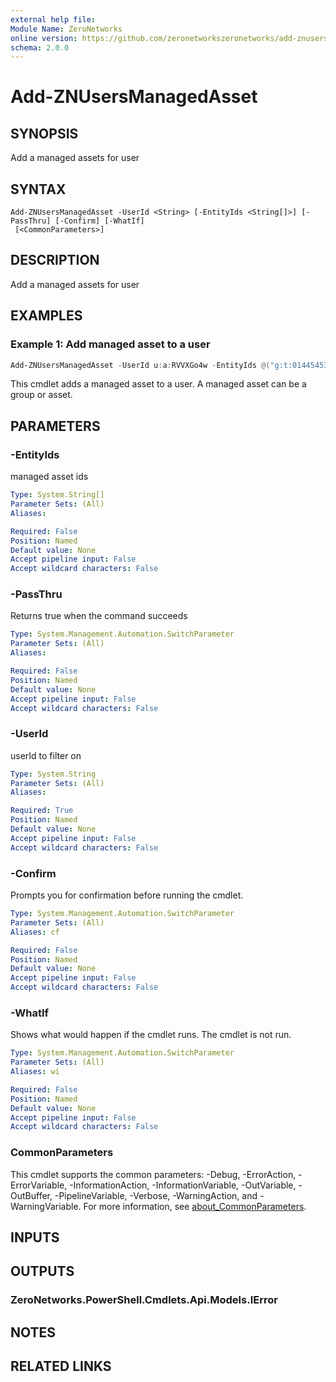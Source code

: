```yaml
---
external help file:
Module Name: ZeroNetworks
online version: https://github.com/zeronetworkszeronetworks/add-znusersmanagedasset
schema: 2.0.0
---
```


# Add-ZNUsersManagedAsset

## SYNOPSIS
Add a managed assets for user

## SYNTAX

```
Add-ZNUsersManagedAsset -UserId <String> [-EntityIds <String[]>] [-PassThru] [-Confirm] [-WhatIf]
 [<CommonParameters>]
```

## DESCRIPTION
Add a managed assets for user

## EXAMPLES

### Example 1: Add managed asset to a user
```powershell
Add-ZNUsersManagedAsset -UserId u:a:RVVXGo4w -EntityIds @("g:t:01445453")
```

This cmdlet adds a managed asset to a user.
A managed asset can be a group or asset.

## PARAMETERS

### -EntityIds
managed asset ids

```yaml
Type: System.String[]
Parameter Sets: (All)
Aliases:

Required: False
Position: Named
Default value: None
Accept pipeline input: False
Accept wildcard characters: False
```

### -PassThru
Returns true when the command succeeds

```yaml
Type: System.Management.Automation.SwitchParameter
Parameter Sets: (All)
Aliases:

Required: False
Position: Named
Default value: None
Accept pipeline input: False
Accept wildcard characters: False
```

### -UserId
userId to filter on

```yaml
Type: System.String
Parameter Sets: (All)
Aliases:

Required: True
Position: Named
Default value: None
Accept pipeline input: False
Accept wildcard characters: False
```

### -Confirm
Prompts you for confirmation before running the cmdlet.

```yaml
Type: System.Management.Automation.SwitchParameter
Parameter Sets: (All)
Aliases: cf

Required: False
Position: Named
Default value: None
Accept pipeline input: False
Accept wildcard characters: False
```

### -WhatIf
Shows what would happen if the cmdlet runs.
The cmdlet is not run.

```yaml
Type: System.Management.Automation.SwitchParameter
Parameter Sets: (All)
Aliases: wi

Required: False
Position: Named
Default value: None
Accept pipeline input: False
Accept wildcard characters: False
```

### CommonParameters
This cmdlet supports the common parameters: -Debug, -ErrorAction, -ErrorVariable, -InformationAction, -InformationVariable, -OutVariable, -OutBuffer, -PipelineVariable, -Verbose, -WarningAction, and -WarningVariable. For more information, see [about_CommonParameters](http://go.microsoft.com/fwlink/?LinkID=113216).

## INPUTS

## OUTPUTS

### ZeroNetworks.PowerShell.Cmdlets.Api.Models.IError

## NOTES

## RELATED LINKS

